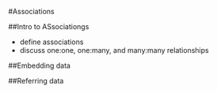 #Associations

##Intro to ASsociationgs
* define associations
* discuss one:one, one:many, and many:many relationships

##Embedding data

##Referring data

